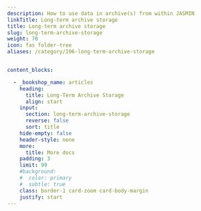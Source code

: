 ```yaml
---
description: How to use data in archive(s) from within JASMIN
linkTitle: Long-term archive storage
title: Long-term archive storage
slug: long-term-archive-storage
weight: 70
icon: fas folder-tree
aliases: /category/196-long-term-archive-storage


content_blocks:

  - _bookshop_name: articles
    heading:
      title: Long-Term Archive Storage
      align: start
    input:
      section: long-term-archive-storage
      reverse: false
      sort: title
    hide-empty: false
    header-style: none
    more:
      title: More docs
    padding: 3
    limit: 99
    #background:
    #  color: primary
    #  subtle: true
    class: border-1 card-zoom card-body-margin
    justify: start
---
```

